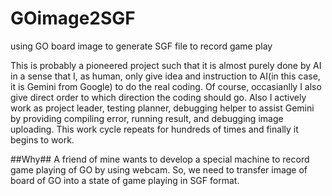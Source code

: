 # GOimage2SGF 

using GO board image to generate SGF file to record game play

This is probably a pioneered project such that it is almost purely 
done by AI in a sense that I, as human, only give idea and instruction 
to AI(in this case, it is Gemini from Google) to do the real coding. Of 
course, occasianlly I also give direct order to which direction the coding 
should go. Also I actively work as project leader, testing planner, debugging
helper to assist Gemini by providing compiling error, running result, and
debugging image uploading. This work cycle repeats for hundreds of times and 
finally it begins to work.

##Why##
A friend of mine wants to develop a special machine to record game playing of GO 
by using webcam. So, we need to transfer image of board of GO into a state of game 
playing in SGF format.
